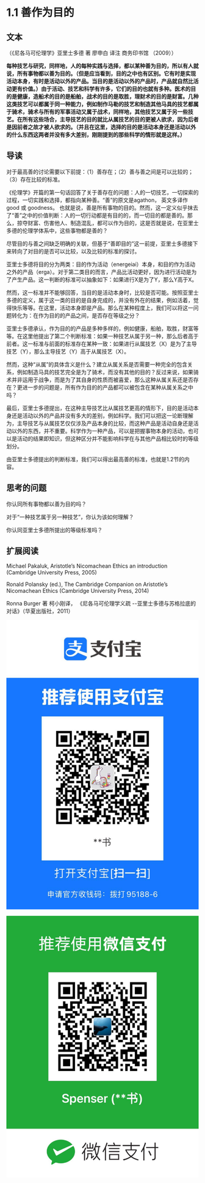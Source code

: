 # 1.1 善作为目的

## 文本

（《尼各马可伦理学》亚里士多德 著 廖申白 译注 商务印书馆 （2009））

**每种技艺与研究，同样地，人的每种实践与选择，都以某种善为目的，所以有人就说，所有事物都以善为目的。（但是应当看到，目的之中也有区别。它有时是实现活动本身，有时是活动以外的产品。当目的是活动以外的产品时，产品就自然比活动更有价值。）由于活动、技艺和科学有许多，它们的目的也就有多种。医术的目的是健康，造船术的目的是船舶，战术的目的是取胜，理财术的目的是财富。几种这类技艺可以都属于同一种能力，例如制作马勒的技艺和制造其他马具的技艺都属于骑术，骑术与所有的军事活动又属于战术，同样地，其他技艺又属于另一些技艺。在所有这些场合，主导技艺的目的就比从属技艺的目的更被人欲求，因为后者是因前者之故才被人欲求的。（并且在这里，选择的目的是活动本身还是活动以外的什么东西这两者并没有多大差别，刚刚提到的那些科学的情形就是这样。）**

## 导读

对于最高善的讨论需要以下前提：（1）善存在；（2）善与善之间是可以比较的；（3）存在比较的标准。

《伦理学》开篇的第一句话回答了关于善存在的问题：人的一切技艺，一切探索的过程，一切实践和选择，都指向某种善。“善”的原文是agathon， 英文多译作good 或 goodness。 也就是说，善是所有事物的目的。然而，这一定义似乎抹去了“善”之中的价值判断：人的一切行动都是有目的的，而一切目的都是善的。那么，掠夺财富、伤害他人、制造混乱，都可以作为目的，这是否就是说，在亚里士多德的伦理学体系中，这些事物都是善的？

尽管目的与善之间缺乏明确的关联，但基于“善即目的”这一前提，亚里士多德接下来转向了对目的是否可以比较，以及比较的标准的探讨。

亚里士多德将目的分为两类：目的作为活动（energeiai）本身，和目的作为活动之外的产品（erga）。对于第二类目的而言，产品比活动更好，因为进行活动是为了产生产品。这一判断的标准可以抽象如下：如果进行X是为了Y，那么Y高于X。

然而，这一标准并不能够回答，当目的是活动本身时，比较是否可能。按照亚里士多德的定义，属于这一类的目的是自身完成的，并没有外在的结果，例如活着，觉得快乐等等。在这里，活动本身即是产品。那么在某种程度上，我们可以将这一问题转化为：在作为目的的产品之间，是否存在等级之分？

亚里士多德承认，作为目的的产品是多种多样的，例如健康，船舶，取胜，财富等等。在这里他提出了第二个判断标准：如果一种技艺从属于另一种，那么后者高于前者。这一标准与前面的标准存在某种一致：如果进行从属技艺（X）是为了主导技艺（Y），那么主导技艺（Y）高于从属技艺（X）。

然而，这种“从属”的具体含义是什么？建立从属关系是否需要一种完全的包含关系，例如制造马具的技艺完全是为了骑术，而没有其他的目的？反过来说，如果骑术并非运用于战争，而是为了其自身的性质而被喜爱，那么这种从属关系还是否存在？更进一步的问题是，所有作为目的的产品都可以被包含在某种从属关系之中吗？

最后，亚里士多德提出，在这种主导技艺比从属技艺更高的情形下，目的是活动本身还是活动以外的产品并没有多大的差别，例如科学。我们可以把这一论断理解为，主导技艺与从属技艺仅仅涉及产品本身的比较，而这种产品是活动自身还是活动以外的东西，并不重要。科学作为一种产品，可以是把握事物本身的活动，也可以是活动的结果即知识，但这种区分并不能影响科学在与其他产品相比较时的等级划分。

由亚里士多德提出的判断标准，我们可以得出最高善的标准，也就是1.2节的内容。

## 思考的问题

你认同所有事物都以善为目的吗？

对于“一种技艺属于另一种技艺”，你认为该如何理解？

你认同亚里士多德所提出的等级标准吗？

## **扩展阅读**

Michael Pakaluk, Aristotle’s Nicomachean Ethics an introduction \(Cambridge University Press, 2005\)

Ronald Polansky \(ed.\), The Cambridge Companion on Aristotle’s Nicomachean Ethics \(Cambridge University Press, 2014\)

Ronna Burger  著 柯小刚译， 《尼各马可伦理学义疏 --亚里士多德与苏格拉底的对话》（华夏出版社，2011）  
  


![](.gitbook/assets/wechatimg79.jpeg)

![](.gitbook/assets/wechatimg78.jpeg)

